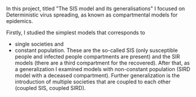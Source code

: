In this project, titled "The SIS model and its generalisations" I focused on Deterministic virus spreading, as known as compartmental models for epidemics.

Firstly, I studied the simplest models that corresponds to
- single societies and
- constant population.
These are the so-called SIS (only susceptible people and infected people compartments are present) and the SIR models (there are a third compartment for the recovered).
After that, as a generalization I examined models with non-constant population (SIRD model with a deceased compartment).
Further generalization is the introduction of multiple societies that are coupled to each other (coupled SIS, coupled SIRD).
